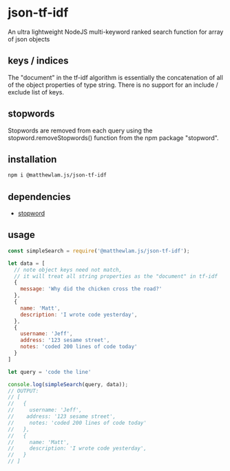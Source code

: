 # json-tf-idf
An ultra lightweight NodeJS multi-keyword ranked search function for array of json objects

## keys / indices
The "document" in the tf-idf algorithm is essentially the concatenation of all of the object properties of type string. There is no support for an include / exclude list of keys.

## stopwords
Stopwords are removed from each query using the stopword.removeStopwords() function from the npm package "stopword".

## installation
```bash
npm i @matthewlam.js/json-tf-idf
```

## dependencies
- <a href="https://www.npmjs.com/package/stopword">stopword</a>

## usage
```javascript
const simpleSearch = require('@matthewlam.js/json-tf-idf');

let data = [
  // note object keys need not match,
  // it will treat all string properties as the "document" in tf-idf
  {
    message: 'Why did the chicken cross the road?'
  },
  {
    name: 'Matt',
    description: 'I wrote code yesterday',
  },
  {
    username: 'Jeff',
    address: '123 sesame street',
    notes: 'coded 200 lines of code today'
  }
]

let query = 'code the line'

console.log(simpleSearch(query, data));
// OUTPUT:
// [
//   {
//     username: 'Jeff',
//    address: '123 sesame street',
//     notes: 'coded 200 lines of code today'
//   },
//   {
//     name: 'Matt',
//     description: 'I wrote code yesterday',
//   }
// ]
```
